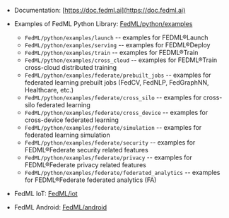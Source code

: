 - Documentation: [https://doc.fedml.ai](https://doc.fedml.ai)


- Examples of FedML Python Library: [FedML/python/examples](./../python/examples)

  - `FedML/python/examples/launch` -- examples for FEDML®Launch
  - `FedML/python/examples/serving` -- examples for FEDML®Deploy
  - `FedML/python/examples/train` -- examples for FEDML®Train
  - `FedML/python/examples/cross_cloud` -- examples for FEDML®Train cross-cloud distributed training
  - `FedML/python/examples/federate/prebuilt_jobs` -- examples for federated learning prebuilt jobs (FedCV, FedNLP, FedGraphNN, Healthcare, etc.)
  - `FedML/python/examples/federate/cross_silo` -- examples for cross-silo federated learning
  - `FedML/python/examples/federate/cross_device` -- examples for cross-device federated learning
  - `FedML/python/examples/federate/simulation` -- examples for federated learning simulation
  - `FedML/python/examples/federate/security` -- examples for FEDML®Federate security related features
  - `FedML/python/examples/federate/privacy` -- examples for FEDML®Federate privacy related features
  - `FedML/python/examples/federate/federated_analytics` -- examples for FEDML®Federate federated analytics (FA)


- FedML IoT: [FedML/iot](../iot)

- FedML Android: [FedML/android](../android)